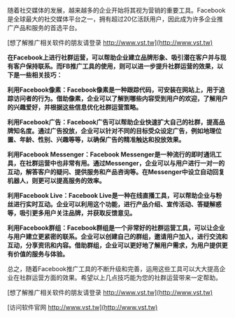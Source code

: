 随着社交媒体的发展，越来越多的企业开始将其视为营销的重要工具。Facebook是全球最大的社交媒体平台之一，拥有超过20亿活跃用户，因此成为许多企业推广产品和服务的首选平台。

[想了解推广相关软件的朋友请登录 http://www.vst.tw](http://www.vst.tw)

**在Facebook上进行社群运营，可以帮助企业建立品牌形象、吸引潜在客户并与现有客户保持联系。而FB推广工具的使用，则可以进一步提升社群运营的效果，以下是一些相关技巧：**

**利用Facebook像素：Facebook像素是一种跟踪代码，可安装在网站上，用于追踪访问者的行为。借助像素，企业可以了解到哪些内容受到用户的欢迎，了解用户的兴趣爱好，并根据这些信息优化社群运营策略。**

**利用Facebook广告：Facebook广告可以帮助企业快速扩大自己的社群，提高品牌知名度。通过广告投放，企业可以针对不同的目标受众设定广告，例如地理位置、年龄、性别、兴趣等等，以确保广告的精准触达和投放效果。**

**利用Facebook Messenger：Facebook Messenger是一种流行的即时通讯工具，在社群运营中也非常有用。通过Messenger，企业可以与用户进行一对一的互动，解答客户的疑问、提供服务和产品咨询等。在Messenger中设立自动回复机器人，则更可以提高服务的效率。**

**利用Facebook Live：Facebook Live是一种在线直播工具，可以帮助企业与粉丝进行实时互动。企业可以利用这个功能，进行产品介绍、宣传活动、答疑解惑等，吸引更多用户关注品牌，并获取反馈意见。**

**利用Facebook群组：Facebook群组是一个非常好的社群运营工具，可以让企业与用户建立更紧密的联系。企业可以创建自己的群组，邀请用户加入，进行交流和互动，分享资讯和内容。借助群组，企业可以更好地了解用户需求，为用户提供更有价值的服务与体验。**

总之，随着Facebook推广工具的不断升级和完善，运用这些工具可以大大提高企业在社群运营方面的效果。希望以上几点技巧能为您的社群运营带来一定帮助。

[想了解推广相关软件的朋友请登录 http://www.vst.tw](http://www.vst.tw)


[访问软件官网 http://www.vst.tw](http://www.vst.tw)

